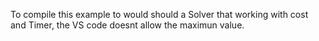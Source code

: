 To compile this example to would should a Solver that working with cost and Timer, the VS code doesnt allow the maximun value.
